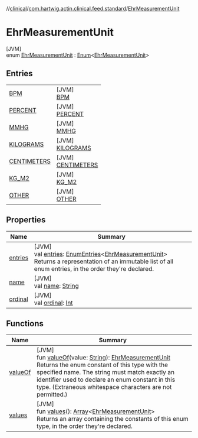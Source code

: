 //[clinical](../../../index.md)/[com.hartwig.actin.clinical.feed.standard](../index.md)/[EhrMeasurementUnit](index.md)

# EhrMeasurementUnit

[JVM]\
enum [EhrMeasurementUnit](index.md) : [Enum](https://kotlinlang.org/api/latest/jvm/stdlib/kotlin/-enum/index.html)&lt;[EhrMeasurementUnit](index.md)&gt;

## Entries

| | |
|---|---|
| [BPM](-b-p-m/index.md) | [JVM]<br>[BPM](-b-p-m/index.md) |
| [PERCENT](-p-e-r-c-e-n-t/index.md) | [JVM]<br>[PERCENT](-p-e-r-c-e-n-t/index.md) |
| [MMHG](-m-m-h-g/index.md) | [JVM]<br>[MMHG](-m-m-h-g/index.md) |
| [KILOGRAMS](-k-i-l-o-g-r-a-m-s/index.md) | [JVM]<br>[KILOGRAMS](-k-i-l-o-g-r-a-m-s/index.md) |
| [CENTIMETERS](-c-e-n-t-i-m-e-t-e-r-s/index.md) | [JVM]<br>[CENTIMETERS](-c-e-n-t-i-m-e-t-e-r-s/index.md) |
| [KG_M2](-k-g_-m2/index.md) | [JVM]<br>[KG_M2](-k-g_-m2/index.md) |
| [OTHER](-o-t-h-e-r/index.md) | [JVM]<br>[OTHER](-o-t-h-e-r/index.md) |

## Properties

| Name | Summary |
|---|---|
| [entries](entries.md) | [JVM]<br>val [entries](entries.md): [EnumEntries](https://kotlinlang.org/api/latest/jvm/stdlib/kotlin.enums/-enum-entries/index.html)&lt;[EhrMeasurementUnit](index.md)&gt;<br>Returns a representation of an immutable list of all enum entries, in the order they're declared. |
| [name](../-ehr-lab-unit/-n-o-n-e/index.md#-372974862%2FProperties%2F1757943785) | [JVM]<br>val [name](../-ehr-lab-unit/-n-o-n-e/index.md#-372974862%2FProperties%2F1757943785): [String](https://kotlinlang.org/api/latest/jvm/stdlib/kotlin/-string/index.html) |
| [ordinal](../-ehr-lab-unit/-n-o-n-e/index.md#-739389684%2FProperties%2F1757943785) | [JVM]<br>val [ordinal](../-ehr-lab-unit/-n-o-n-e/index.md#-739389684%2FProperties%2F1757943785): [Int](https://kotlinlang.org/api/latest/jvm/stdlib/kotlin/-int/index.html) |

## Functions

| Name | Summary |
|---|---|
| [valueOf](value-of.md) | [JVM]<br>fun [valueOf](value-of.md)(value: [String](https://kotlinlang.org/api/latest/jvm/stdlib/kotlin/-string/index.html)): [EhrMeasurementUnit](index.md)<br>Returns the enum constant of this type with the specified name. The string must match exactly an identifier used to declare an enum constant in this type. (Extraneous whitespace characters are not permitted.) |
| [values](values.md) | [JVM]<br>fun [values](values.md)(): [Array](https://kotlinlang.org/api/latest/jvm/stdlib/kotlin/-array/index.html)&lt;[EhrMeasurementUnit](index.md)&gt;<br>Returns an array containing the constants of this enum type, in the order they're declared. |

